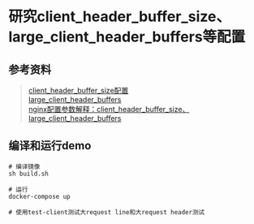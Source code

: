 # 研究client_header_buffer_size、large_client_header_buffers等配置

## 参考资料

> [client_header_buffer_size配置](http://nginx.org/en/docs/http/ngx_http_core_module.html#client_header_buffer_size)  
> [large_client_header_buffers](http://nginx.org/en/docs/http/ngx_http_core_module.html#large_client_header_buffers)  
> [nginx配置参数解释：client_header_buffer_size、large_client_header_buffers](https://blog.csdn.net/kenzo2017/article/details/105877846)

## 编译和运行demo

```
# 编译镜像
sh build.sh

# 运行
docker-compose up

# 使用test-client测试大request line和大request header测试
```